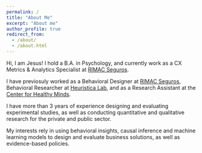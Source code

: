 ```yaml
---
permalink: /
title: "About Me"
excerpt: "About me"
author_profile: true
redirect_from: 
  - /about/
  - /about.html
---
```



Hi, I am Jesus! I hold a B.A. in Psychology, and currently work as a CX Metrics & Analytics Specialist at [RIMAC Seguros](https://www.rimac.com/). 

I have previosuly worked as a Behavioral Designer at [RIMAC Seguros](https://www.rimac.com/), Behavioral Researcher at [Heuristica Lab](https://www.heuristicalab.com/), and as a Research Assistant at the [Center for Healthy Minds](https://centerhealthyminds.org/).

I have more than 3 years of experience designing and evaluating experimental studies, as well as conducting quantitative and qualitative research for the private and public sector. 

My interests rely in using behavioral insights, causal inference and machine learning models to design and evaluate business solutions, as well as evidence-based policies.
